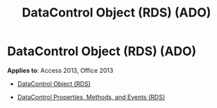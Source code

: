 ﻿---
title: DataControl Object (RDS) (ADO)
TOCTitle: DataControl Object (RDS)
ms:assetid: 10871580-2f49-4d1e-8acb-c3754c1797fb
ms:mtpsurl: https://msdn.microsoft.com/library/JJ248873(v=office.15)
ms:contentKeyID: 48543295
ms.date: 09/18/2015
mtps_version: v=office.15
---

# DataControl Object (RDS) (ADO)


**Applies to**: Access 2013, Office 2013



  - [DataControl Object (RDS)](datacontrol-object-rds.md)

  - [DataControl Properties, Methods, and Events (RDS)](datacontrol-properties-methods-and-events-rds.md)

